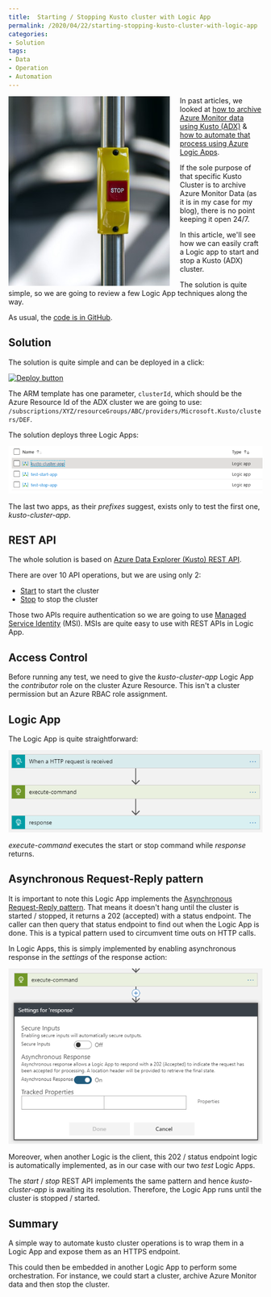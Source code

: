 ```yaml
---
title:  Starting / Stopping Kusto cluster with Logic App
permalink: /2020/04/22/starting-stopping-kusto-cluster-with-logic-app
categories:
- Solution
tags:
- Data
- Operation
- Automation
---
```

<img style="float:left;padding-right:20px;" title="From pixabay.com" src="/assets/posts/2020/2/starting-stopping-kusto-cluster-with-logic-app/yellow-and-red-stop-button.jpg" />

In past articles, we looked at [how to archive Azure Monitor data using Kusto (ADX)](/2020/04/08/archiving-azure-monitor-data-with-kusto) & [how to automate that process using Azure Logic Apps](/2020/04/15/automating-archiving-azure-monitor-data-with-kusto).

If the sole purpose of that specific Kusto Cluster is to archive Azure Monitor Data (as it is in my case for my blog), there is no point keeping it open 24/7.

In this article, we'll see how we can easily craft a Logic app to start and stop a Kusto (ADX) cluster.

The solution is quite simple, so we are going to review a few Logic App techniques along the way.

As usual, the [code is in GitHub](https://github.com/vplauzon/kusto/tree/master/start-stop-cluster).

## Solution

The solution is quite simple and can be deployed in a click:

[![Deploy button](http://azuredeploy.net/deploybutton.png)](https://portal.azure.com/#create/Microsoft.Template/uri/https%3A%2F%2Fraw.githubusercontent.com%2Fvplauzon%2Fkusto%2Fmaster%2Fstart-stop-cluster%2Fdeploy.json)

The ARM template has one parameter, `clusterId`, which should be the Azure Resource Id of the ADX cluster we are going to use:  `/subscriptions/XYZ/resourceGroups/ABC/providers/Microsoft.Kusto/clusters/DEF`.

The solution deploys three Logic Apps:

![apps](/assets/posts/2020/2/starting-stopping-kusto-cluster-with-logic-app/apps.png)

The last two apps, as their *prefixes* suggest, exists only to test the first one, *kusto-cluster-app*.

## REST API

The whole solution is based on [Azure Data Explorer (Kusto) REST API](https://docs.microsoft.com/en-us/rest/api/azurerekusto/clusters).

There are over 10 API operations, but we are using only 2:

* [Start](https://docs.microsoft.com/en-us/rest/api/azurerekusto/clusters/start) to start the cluster
* [Stop](https://docs.microsoft.com/en-us/rest/api/azurerekusto/clusters/stop) to stop the cluster

Those two APIs require authentication so we are going to use [Managed Service Identity](https://docs.microsoft.com/en-us/azure/active-directory/managed-identities-azure-resources/overview) (MSI).  MSIs are quite easy to use with REST APIs in Logic App.

## Access Control

Before running any test, we need to give the *kusto-cluster-app* Logic App the *contributor* role on the cluster Azure Resource.  This isn't a cluster permission but an Azure RBAC role assignment.

## Logic App

The Logic App is quite straightforward:

![apps](/assets/posts/2020/2/starting-stopping-kusto-cluster-with-logic-app/process.png)

*execute-command* executes the start or stop command while *response* returns.

## Asynchronous Request-Reply pattern

It is important to note this Logic App implements the [Asynchronous Request-Reply pattern](https://docs.microsoft.com/en-us/azure/architecture/patterns/async-request-reply).  That means it doesn't hang until the cluster is started / stopped, it returns a 202 (accepted) with a status endpoint.  The caller can then query that status endpoint to find out when the Logic App is done.  This is a typical pattern used to circumvent time outs on HTTP calls.

In Logic Apps, this is simply implemented by enabling asynchronous response in the *settings* of the response action:

![async](/assets/posts/2020/2/starting-stopping-kusto-cluster-with-logic-app/async.png)

Moreover, when another Logic is the client, this 202 / status endpoint logic is automatically implemented, as in our case with our two *test* Logic Apps.

The *start* / *stop* REST API implements the same pattern and hence *kusto-cluster-app* is awaiting its resolution.  Therefore, the Logic App runs until the cluster is stopped / started.

## Summary

A simple way to automate kusto cluster operations is to wrap them in a Logic App and expose them as an HTTPS endpoint.

This could then be embedded in another Logic App to perform some orchestration.  For instance, we could start a cluster, archive Azure Monitor data and then stop the cluster.
